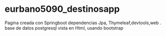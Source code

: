 # eurbano5090_destinosapp
Pagina creada con Springboot
dependencias Jpa, Thymeleaf,devtools,web . base de datos postgresql
 vista en Html, usando bootstrap
